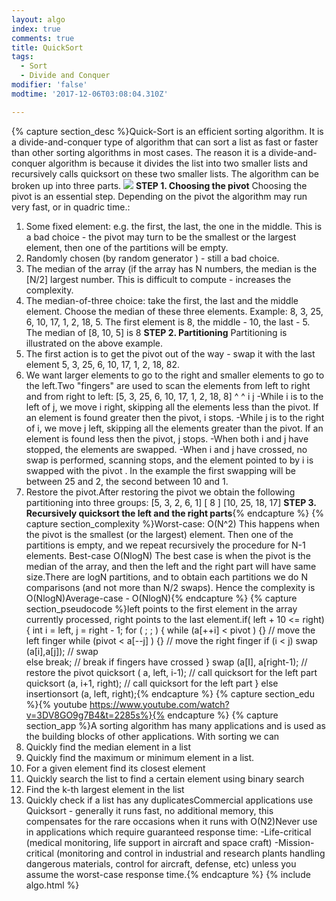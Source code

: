 ```yaml
---
layout: algo
index: true
comments: true
title: QuickSort
tags:
  - Sort
  - Divide and Conquer
modifier: 'false'
modtime: '2017-12-06T03:08:04.310Z'

---
```

{% capture section_desc %}Quick-Sort is an efficient sorting algorithm. It is a divide-and-conquer type of algorithm that can sort a list as fast or faster than other sorting algorithms in most cases. The reason it is a divide-and-conquer algorithm is because it divides the list into two smaller lists and recursively calls quicksort on these two smaller lists. The algorithm can be broken up into three parts.
![](https://upload.wikimedia.org/wikipedia/commons/thumb/a/af/Quicksort-diagram.svg/400px-Quicksort-diagram.svg.png)
**STEP 1. Choosing the pivot**
Choosing the pivot is an essential step. Depending on the pivot the algorithm may run very fast, or in quadric time.:		
1. Some fixed element: e.g. the first, the last, the one in the middle.
This is a bad choice - the pivot may turn to be the smallest or the largest element, then one of the partitions will be empty.
2. Randomly chosen (by random generator ) - still a bad choice.
3. The median of the array (if the array has N numbers, the median is the [N/2] largest number. This is difficult to compute - increases the complexity.
4. The median-of-three choice: take the first, the last and the middle element. 
Choose the median of these three elements.
Example:
8, 3, 25, 6, 10, 17, 1, 2, 18, 5. 
The first element is 8, the middle - 10, the last - 5.
The median of [8, 10, 5] is 8
**STEP 2. Partitioning**
Partitioning is illustrated on the above example.
1. The first action is to get the pivot out of the way - swap it with the last element
								5, 3, 25, 6, 10, 17, 1, 2, 18, 82. 
2. We want larger elements to go to the right and smaller elements to go to the left.Two "fingers" are used to scan the elements from left to right and from right to left:
						[5, 3, 25, 6, 10, 17, 1, 2, 18, 8]
						^                                           ^
						 i                                            j
			-While i is to the left of j, we move i right, skipping all the elements less than the pivot. If an element is found greater then the pivot, i stops.
			-While j is to the right of i, we move j left, skipping all the elements greater than the pivot. If an element is found less then the pivot, j stops.
			-When both i and j have stopped, the elements are swapped.
			-When i and j have crossed, no swap is performed, scanning stops, and the element pointed to by i is swapped with the pivot .
	In the example the first swapping will be between 25 and 2, the second between 10 and 1.
3. Restore the pivot.After restoring the pivot we obtain the following partitioning into three groups:
									[5, 3, 2, 6, 1] [ 8 ] [10, 25, 18, 17]
**STEP 3. Recursively quicksort the left and the right parts**{% endcapture %}
{% capture section_complexity %}Worst-case: O(N^2)
This happens when the pivot is the smallest (or the largest) element. 
Then one of the partitions is empty, and we repeat recursively the procedure for N-1 elements.
Best-case O(NlogN) The best case is when the pivot is the median of the array, 
and then the left and the right part will have same size.There are logN partitions, and to obtain each partitions we do N comparisons 
(and not more than N/2 swaps). Hence the complexity is O(NlogN)Average-case - O(NlogN){% endcapture %}
{% capture section_pseudocode %}left points to the first element in the array currently processed, right points to the last element.if( left + 10 <= right)
    {
				int i = left, j = right - 1;
				for ( ; ; )
						{
									while (a[++i] < pivot  ) {}                     // move the left finger
									while (pivot  < a[--j] ) {}	                     // move the right finger									if (i < j) swap (a[i],a[j]);                      // swap	
									else  break;		                                  // break if fingers have crossed
        }
       swap (a[I], a[right-1);		                              // restore the pivot
       quicksort ( a, left, i-1);	                               // call quicksort for the left part
       quicksort (a, i+1, right);	                            // call quicksort for the left part
 }
else  insertionsort (a, left, right);{% endcapture %}
{% capture section_edu %}{% youtube https://www.youtube.com/watch?v=3DV8GO9g7B4&t=2285s%}{% endcapture %}
{% capture section_app %}A sorting algorithm has many applications and is used as the building blocks of other applications.
With sorting we can
1. Quickly find the median element in a list
2. Quickly find the maximum or minimum element in a list.
3. For a given element find its closest element
4. Quickly search the list to find a certain element using binary search
5. Find the k-th largest element in the list
6. Quickly check if a list has any duplicatesCommercial applications use Quicksort - generally it runs fast, no additional memory, 
this compensates for the rare occasions when it runs with O(N2)Never use in applications which require guaranteed response time:
		-Life-critical (medical monitoring, life support in aircraft and space craft)
		-Mission-critical (monitoring and control in industrial and research plants handling dangerous materials, control for aircraft, defense, etc)
unless you assume the worst-case response time.{% endcapture %}
{% include algo.html %}